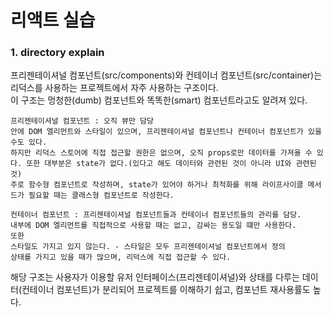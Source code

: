 리액트 실습
===
### 1. directory explain
프리젠테이셔널 컴포넌트(src/components)와 컨테이너 컴포넌트(src/container)는 리덕스를 사용하는 프로젝트에서 자주 사용하는 구조이다.  
이 구조는 멍청한(dumb) 컴포넌트와 똑똑한(smart) 컴포넌트라고도 알려져 있다.  
~~~
프리젠테이셔널 컴포넌트 : 오직 뷰만 담당
안에 DOM 엘리먼트와 스타일이 있으며, 프리젠테이셔널 컴포넌트나 컨테이너 컴포넌트가 있을 수도 있다.  
하지만 리덕스 스토어에 직접 접근할 권한은 없으며, 오직 props로만 데이터를 가져올 수 있다. 또한 대부분은 state가 없다.(있다고 해도 데이터와 관련된 것이 아니라 UI와 관련된 것)  
주로 함수형 컴포넌트로 작성하며, state가 있어야 하거나 최적화를 위해 라이프사이클 메서드가 필요할 때는 클래스형 컴포넌트로 작성한다.   
 ~~~
 ~~~
컨테이너 컴포넌트 : 프리젠테이셔널 컴포넌트들과 컨테이너 컴포넌트들의 관리를 담당.  
내부에 DOM 엘리먼트를 직접적으로 사용할 때는 없고, 감싸는 용도일 떄만 사용한다. 
또한
스타일도 가지고 있지 않는다. - 스타일은 모두 프리젠테이셔널 컴포넌트에서 정의
상태를 가지고 있을 때가 많으며, 리덕스에 직접 접근할 수 있다. 
 ~~~
 해당 구조는 사용자가 이용할 유저 인터페이스(프리젠테이셔널)와 상태를 다루는 데이터(컨테이너 컴포넌트)가 분리되어 프로젝트를 이해하기 쉽고, 컴포넌트 재사용률도 높다.